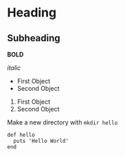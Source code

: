 # Heading

## Subheading

**BOLD**

*italic*

* First Object
* Second Object

1. First Object
2. Second Object

Make a new directory with `mkdir hello`

```
def hello
  puts 'Hello World'
end
```
